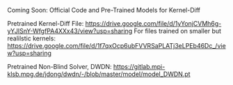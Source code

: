 Coming Soon: Official Code and Pre-Trained Models for Kernel-Diff

Pretrained Kernel-Diff File: https://drive.google.com/file/d/1yYonjCVMh6g-yYJISnY-WfgfPA4XXx43/view?usp=sharing
For files trained on smaller but realilstic kernels: https://drive.google.com/file/d/1f7qxOcp6ubFVVRSaPLATj3eLPEb46Dc_/view?usp=sharing

Pretrained Non-Blind Solver, DWDN: https://gitlab.mpi-klsb.mpg.de/jdong/dwdn/-/blob/master/model/model_DWDN.pt



